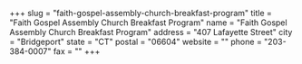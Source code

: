 +++
slug = "faith-gospel-assembly-church-breakfast-program"
title = "Faith Gospel Assembly Church Breakfast Program"
name = "Faith Gospel Assembly Church Breakfast Program"
address = "407 Lafayette Street"
city = "Bridgeport"
state = "CT"
postal = "06604"
website = ""
phone = "203-384-0007"
fax = ""
+++
